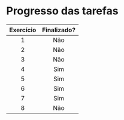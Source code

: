 # Progresso das tarefas

| Exercício | Finalizado? |
|:---------:|:-----------:|
|     1     |     Não     |
|     2     |     Não     |
|     3     |     Não     |
|     4     |     Sim     |
|     5     |     Sim     |
|     6     |     Sim     |
|     7     |     Sim     |
|     8     |     Não     |
